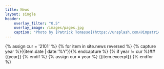 ```yaml
---
title: News
layout: single
header:
    overlay_filter: "0.5"
    overlay_image: /images/pages.jpg
    caption: "Photo by [Patrick Tomasso](https://unsplash.com/@impatrickt?utm_source=unsplash&utm_medium=referral&utm_content=creditCopyText) on [Unsplash](https://unsplash.com/s/photos/pages?utm_source=unsplash&utm_medium=referral&utm_content=creditCopyText)"
---
```


{% assign cur = '2101' %} {% for item in site.news reversed %} {% capture year %}{{item.date | date:'%Y'}}{% endcapture %} {% if year != cur %}## {{year}} {% endif %} {% assign cur = year %} {{item.excerpt}} {% endfor %}

